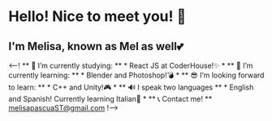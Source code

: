 # Hello! Nice to meet you! 👋 

## I'm Melisa, known as Mel as well💕

<--! ** 📖 I’m currently studying: ** * React JS at CoderHouse!✨ *
** 📓 I’m currently learning: ** * Blender and Photoshop!💣 *
** 😎 I’m looking forward to learn: ** * C++ and Unity!🎮 *
** 🔊 I speak two languages ** * English and Spanish! Currently learning Italian🎤 *
** 📞 Contact me! ** melisapascuaST@gmail.com
!-->
